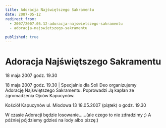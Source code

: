 ```yaml
---
title: Adoracja Najświętszego Sakramentu
date: 2007-05-12
redirect_from: 
  - 2007/2007.05.12-adoracja-najswietszego-sakramentu
  - adoracja-najswietszego-sakramentu

published: true
---
```




# Adoracja Najświętszego Sakramentu

<time>18 maja 2007 godz. 19.30</time>

18 maja 2007 godz. 19.30 | 
Specjalnie dla Soli Deo organizujemy&nbsp;&nbsp;&nbsp;&nbsp;&nbsp;&nbsp;&nbsp;&nbsp;&nbsp;&nbsp;&nbsp;&nbsp;&nbsp;&nbsp;&nbsp;&nbsp;&nbsp;&nbsp; Adorację Najświętszego Sakramentu.
Poprowadzi Ją kapłan ze zgromadzenia Ojców Kapucynów.

Kościół Kapucynów ul. Miodowa 13
18.05.2007 (piątek) o godz. 19.30

W czasie Adoracji będzie losowanie......(ale czego to nie zdradzimy ;)
A później pójdziemy gdzieś na lody albo pizzę:)


<!--CONTENT FROM OLD SERVER (jos before 2013): 18 maja 2007 godz. 19.30 | 
Specjalnie dla Soli Deo organizujemy&nbsp;&nbsp;&nbsp;&nbsp;&nbsp;&nbsp;&nbsp;&nbsp;&nbsp;&nbsp;&nbsp;&nbsp;&nbsp;&nbsp;&nbsp;&nbsp;&nbsp;&nbsp; Adorację Najświętszego Sakramentu.
Poprowadzi Ją kapłan ze zgromadzenia Ojców Kapucynów.

Kościół Kapucynów ul. Miodowa 13
18.05.2007 (piątek) o godz. 19.30

W czasie Adoracji będzie losowanie......(ale czego to nie zdradzimy ;)
A później pójdziemy gdzieś na lody albo pizzę:)

-->

<!--{{json:{"created_date":"2007-05-12 23:55:35","publish_down":"0000-00-00 00:00:00","id":"496"}}}-->